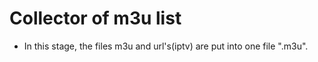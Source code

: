 # Collector of m3u list

- In this stage, the files m3u and url's(iptv)   are put into one file ".m3u".
